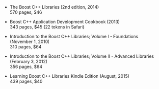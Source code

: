 
* The Boost C++ Libraries (2nd edition, 2014)
<br> 570 pages, $46

* Boost C++ Application Development Cookbook (2013)
<br> 343 pages, $45 (22 tokens in Safari)

* Introduction to the Boost C++ Libraries; Volume I - Foundations (November 1, 2010)
<br> 310 pages, $64

* Introduction to the Boost C++ Libraries; Volume II - Advanced Libraries (February 3, 2012)
<br> 356 pages, $64

* Learning Boost C++ Libraries Kindle Edition (August, 2015)
<br> 439 pages, $40
